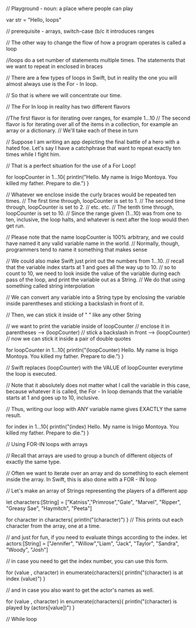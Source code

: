 // Playground - noun: a place where people can play

var str = "Hello, loops"

// prerequisite - arrays, switch-case (b/c it introduces ranges


// The other way to change the flow of how a program operates is called a loop

//loops do a set number of statements multiple times. The statements that we want to repeat in enclosed in braces

// There are a few types of loops in Swift, but in reality the one you will almost always use is the For - In loop.

// So that is where we will concentrate our time.


// The For In loop in reality has two different flavors
    
//The first flavor is for iterating over ranges, for example 1...10
// The second flavor is for iterating over all of the items in a collection, for example an array or a dictionary. 
// We'll take each of these in turn

// Suppose I am writing an app depicting the final battle of a hero with a hated foe. Let's say I have a catchphrase that want to repeat exactly ten times while I fight him.

// That is a perfect situation for the use of a For Loop!

for loopCounter in 1...10{
    println("Hello. My name is Inigo Montoya. You killed my father. Prepare to die.")
}

// Whatever we enclose inside the curly braces would be repeated ten times.
// The first time through, loopCounter is set to 1.
// The second time through, loopCounter is set to 2.
// etc. etc.
// The tenth time through, loopCounter is set to 10.
// Since the range given (1...10) was from one to ten, inclusive, the loop halts, and whatever is next after the loop would then get run.

// Please note that the name loopCounter is 100% arbitrary, and we could have named it any valid variable name in the world.
// Normally, though, programmers tend to name it something that makes sense

// We could also make Swift just print out the numbers from 1...10.
// recall that the variable index starts at 1 and goes all the way up to 10.
// so to count to 10, we need to look inside the value of the variable during each pass of the loop, and print the variable out as a String.
// We do that using something called string interpolation

// We can convert any variable into a String type by enclosing the variable inside parentheses and sticking a backslash in front of it.

// Then, we can stick it inside of " " like any other String

// we want to print the variable inside of loopCounter
// enclose it in parentheses --> (loopCounter)
// stick a backslash in front --> \(loopCounter)
// now we can stick it inside a pair of double quotes 

for loopCounter in 1...10{
    println("\(loopCounter) Hello. My name is Inigo Montoya. You killed my father. Prepare to die.")
}

// Swift replaces \(loopCounter) with the VALUE of loopCounter everytime the loop is executed.

// Note that it absolutely does not matter what I call the variable in this case, because whatever it is called, the For - In loop demands that the variable starts at 1 and goes up to 10, inclusive.

// Thus, writing our loop with ANY variable name gives EXACTLY the same result.

for index in 1...10{
    println("\(index) Hello. My name is Inigo Montoya. You killed my father. Prepare to die.")
}

// Using FOR-IN loops with arrays

// Recall that arrays are used to group a bunch of different objects of exactly the same type.

// Often we want to iterate over an array and do something to each element inside the array. In Swift, this is also done with a FOR - IN loop

// Let's make an array of Strings representing the players of a different app

let characters:[String] = ["Katniss","Primrose","Gale", "Marvel", "Ripper", "Greasy Sae", "Haymitch", "Peeta"]

for character in characters{
    println("\(character)")
}
// This prints out each character from the array, one at a time.

// and just for fun, if you need to evaluate things according to the index.
let actors:[String] = ["Jennifer", "Willow","Liam", "Jack", "Taylor", "Sandra", "Woody", "Josh"]


// in case you need to get the index number, you can use this form.

for (value , character) in enumerate(characters){
    println("\(character) is at index \(value)")
}

// and in case you also want to get the actor's names as well.

for (value , character) in enumerate(characters){
    println("\(character) is played by \(actors[value])")
}

// While loop


